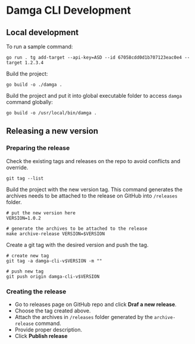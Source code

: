 # Damga CLI Development

## Local development

To run a sample command: 

```shell
go run . tg add-target --api-key=ASD --id 67058cdd0d1b707123eac0e4 --target 1.2.3.4
```

Build the project:

```shell
go build -o ./damga .
```

Build the project and put it into global executable folder to access `damga` command globally:
```shell
go build -o /usr/local/bin/damga .
```

## Releasing a new version

### Preparing the release

Check the existing tags and releases on the repo to avoid conflicts and override.
```shell
git tag --list
```

Build the project with the new version tag. This command generates the archives 
needs to be attached to the release on GitHub into `/releases` folder.

```shell
# put the new version here
VERSION=1.0.2

# generate the archives to be attached to the release
make archive-release VERSION=$VERSION
```

Create a git tag with the desired version and push the tag.

```shell
# create new tag
git tag -a damga-cli-v$VERSION -m ""

# push new tag
git push origin damga-cli-v$VERSION
```

### Creating the release
- Go to releases page on GitHub repo and click **Draf a new release**.
- Choose the tag created above.
- Attach the archives in `/releases` folder generated by the `archive-release` command.
- Provide proper description.
- Click **Publish release**

